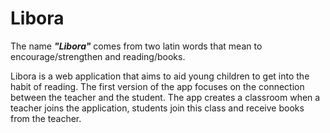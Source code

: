 # Libora

The name ***"Libora"*** comes from two latin words that mean to encourage/strengthen and reading/books.

Libora is a web application that aims to aid young children to get into the habit of reading. The first version of the app focuses on the connection between the teacher and the student. The app creates a classroom when a teacher joins the application, students join this class and receive books from the teacher.



